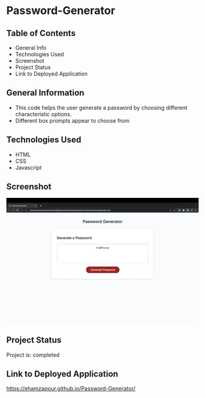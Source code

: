 # Password-Generator 

## Table of Contents
* General Info
* Technologies Used
* Screenshot
* Project Status
* Link to Deployed Application

## General Information
* This code helps the user generate a password by choosing different characteristic options.
* Different box prompts appear to choose from

## Technologies Used
* HTML
* CSS
* Javascript

## Screenshot
![SCREENSHOT](./images/PWSCREENSHOT.png)

## Project Status
Project is: completed

## Link to Deployed Application
https://ehamzapour.github.io/Password-Generator/